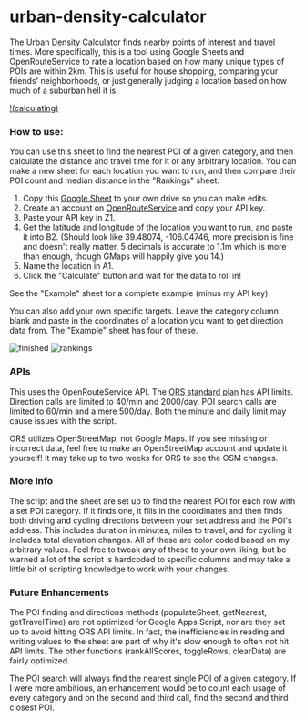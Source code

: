 # urban-density-calculator
The Urban Density Calculator finds nearby points of interest and travel times. More specifically, this is a tool using Google Sheets and OpenRouteService to rate a location based on how many unique types of POIs are within 2km. This is useful for house shopping, comparing your friends' neighborhoods, or just generally judging a location based on how much of a suburban hell it is.

[!(calculating)](https://user-images.githubusercontent.com/20119855/186452927-71477691-38d6-46a6-8a8e-cf2419e8966e.mp4)

### How to use:
You can use this sheet to find the nearest POI of a given category, and then calculate the distance and travel time for it or any arbitrary location. You can make a new sheet for each location you want to run, and then compare their POI count and median distance in the "Rankings" sheet.

1. Copy this [Google Sheet](https://docs.google.com/spreadsheets/d/1eaJxVEaMj0vOXpr7RwDBqHoWrzY8MPAGrth3g0fguno/edit?usp=sharing) to your own drive so you can make edits.
2. Create an account on [OpenRouteService](https://openrouteservice.org/) and copy your API key.
3. Paste your API key in Z1.
4. Get the latitude and longitude of the location you want to run, and paste it into B2.
(Should look like 39.48074, -106.04746, more precision is fine and doesn't really matter. 5 decimals is accurate to 1.1m which is more than enough, though GMaps will happily give you 14.)
5. Name the location in A1.
6. Click the "Calculate" button and wait for the data to roll in!

See the "Example" sheet for a complete example (minus my API key).

You can also add your own specific targets. Leave the category column blank and paste in the coordinates of a location you want to get direction data from. The "Example" sheet has four of these.

![finished](https://user-images.githubusercontent.com/20119855/186457075-12116b4a-9884-42c6-bed0-16d3d271a637.png)
![rankings](https://user-images.githubusercontent.com/20119855/186453006-736f07e6-052c-4556-ad66-d9e43e927bf3.png)


### APIs
This uses the OpenRouteService API. The [ORS standard plan](https://openrouteservice.org/plans/) has API limits. Direction calls are limited to 40/min and 2000/day. POI search calls are limited to 60/min and a mere 500/day. Both the minute and daily limit may cause issues with the script.

ORS utilizes OpenStreetMap, not Google Maps. If you see missing or incorrect data, feel free to make an OpenStreetMap account and update it yourself! It may take up to two weeks for ORS to see the OSM changes.

### More Info
The script and the sheet are set up to find the nearest POI for each row with a set POI category. If it finds one, it fills in the coordinates and then finds both driving and cycling directions between your set address and the POI's address. This includes duration in minutes, miles to travel, and for cycling it includes total elevation changes. All of these are color coded based on my arbitrary values. Feel free to tweak any of these to your own liking, but be warned a lot of the script is hardcoded to specific columns and may take a little bit of scripting knowledge to work with your changes.

### Future Enhancements
The POI finding and directions methods (populateSheet, getNearest, getTravelTime) are not optimized for Google Apps Script, nor are they set up to avoid hitting ORS API limits. In fact, the inefficiencies in reading and writing values to the sheet are part of why it's slow enough to often not hit API limits. The other functions (rankAllScores, toggleRows, clearData) are fairly optimized.

The POI search will always find the nearest single POI of a given category. If I were more ambitious, an enhancement would be to count each usage of every category and on the second and third call, find the second and third closest POI.
